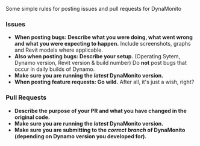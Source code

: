 Some simple rules for posting issues and pull requests for DynaMonito

### Issues
- **When posting bugs: Describe what you were doing, what went wrong and what you were expecting to happen.** Include screenshots, graphs and Revit models where applicable.
- **Also when posting bugs: Describe your setup.** (Operating Sytem, Dynamo version, Revit version & build number) Do **not** post bugs that occur in daily builds of Dynamo.
- **Make sure you are running the *latest* DynaMonito version.**
- **When posting feature requests: Go wild.** After all, it's just a wish, right?

### Pull Requests
- **Describe the purpose of your PR and what you have changed in the original code.**
- **Make sure you are running the *latest* DynaMonito version.**
- **Make sure you are submitting to the *correct branch* of DynaMonito (depending on Dynamo version you developed for).**
